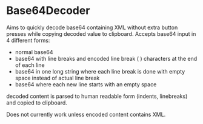 # Base64Decoder
Aims to quickly decode base64 containing XML without extra button presses while copying decoded value to clipboard.
Accepts base64 input in 4 different forms:
- normal base64
- base64 with line breaks and encoded line break (&#13;) characters at the end of each line
- base64 in one long string where each line break is done with empty space instead of actual line break
- base64 where each new line starts with an empty space

decoded content is parsed to human readable form (indents, linebreaks) and copied to clipboard.

Does not currently work unless encoded content contains XML.